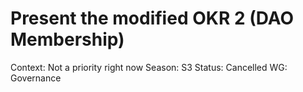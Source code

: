 # Present the modified OKR 2 (DAO Membership)

Context: Not a priority right now
Season: S3
Status: Cancelled
WG: Governance
